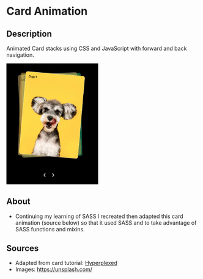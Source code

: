 # Card Animation

## Description

Animated Card stacks using CSS and JavaScript with forward and back navigation.

<img src="/assets/images/cards.png" width="240">

## About

- Continuing my learning of SASS I recreated then adapted this card animation (source below) so that it used SASS and to take advantage of SASS functions and mixins.

## Sources

- Adapted from card tutorial: <a href="https://www.youtube.com/watch?v=6TYkDy54q4E">
  Hyperplexed
  </a>
- Images: <a href="https://unsplash.com/">https://unsplash.com/</a>
